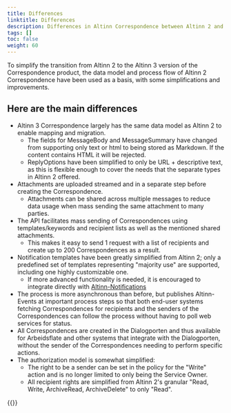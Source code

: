 ```yaml
---
title: Differences
linktitle: Differences
description: Differences in Altinn Correspondence between Altinn 2 and Altinn 3
tags: []
toc: false
weight: 60
---
```


To simplify the transition from Altinn 2 to the Altinn 3 version of the Correspondence product, the data model and process flow of Altinn 2 Correspondence have been used as a basis, with some simplifications and improvements.

## Here are the main differences

- Altinn 3 Correspondence largely has the same data model as Altinn 2 to enable mapping and migration.
  - The fields for MessageBody and MessageSummary have changed from supporting only text or html to being stored as Markdown. If the content contains HTML it will be rejected.
  - ReplyOptions have been simplified to only be URL + descriptive text, as this is flexible enough to cover the needs that the separate types in Altinn 2 offered.
- Attachments are uploaded streamed and in a separate step before creating the Correspondence.
  - Attachments can be shared across multiple messages to reduce data usage when mass sending the same attachment to many parties.
- The API facilitates mass sending of Correspondences using templates/keywords and recipient lists as well as the mentioned shared attachments.
  - This makes it easy to send 1 request with a list of recipients and create up to 200 Correspondences as a result.
- Notification templates have been greatly simplified from Altinn 2; only a predefined set of templates representing "majority use" are supported, including one highly customizable one.
  - If more advanced functionality is needed, it is encouraged to integrate directly with [Altinn-Notifications](../../../notifications/)
- The process is more asynchronous than before, but publishes Altinn-Events at important process steps so that both end-user systems fetching Correspondences for recipients and the senders of the Correspondences can follow the process without having to poll web services for status.
- All Correspondences are created in the Dialogporten and thus available for Arbeidsflate and other systems that integrate with the Dialogporten, without the sender of the Correspondences needing to perform specific actions.
- The authorization model is somewhat simplified:
  - The right to be a sender can be set in the policy for the "Write" action and is no longer limited to only being the Service Owner.
  - All recipient rights are simplified from Altinn 2's granular "Read, Write, ArchiveRead, ArchiveDelete" to only "Read".

{{<children />}}
